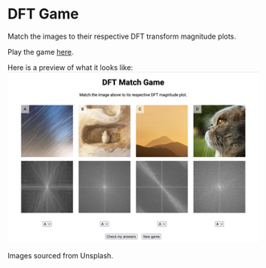 # DFT Game

Match the images to their respective DFT transform magnitude plots.

Play the game [here](https://fadileledath.com/dftgame/).

Here is a preview of what it looks like:
<img src="preview.png" alt="Preview" width="500"/>

Images sourced from Unsplash.
